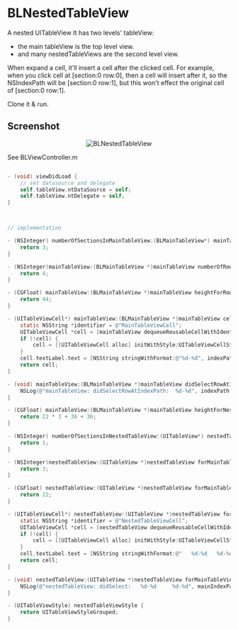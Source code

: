 BLNestedTableView
=================

A nested UITableView
It has two levels' tableView:
 - the main tableView is the top level view.
 - and many nestedTableViews are the second level view.

When expand a cell, it'll insert a cell after the clicked cell. 
For example, when you click cell at [section:0 row:0], then a cell will insert after it, so the NSIndexPath will be [section:0 row:1], but this won't effect the original cell of [section:0 row:1].

Clone it & run.

Screenshot
----------
<p align="center" >
  <img src="https://raw.github.com/BlackLee/BLNestedTableView/Screenshots/1.png" alt="BLNestedTableView" title="BLNestedTableView">
</p>


See BLViewController.m

```objective-c

- (void) viewDidLoad {
    // set datasource and delegate
    self.tableView.ntDataSource = self;
    self.tableView.ntDelegate = self;
}



// implementation

- (NSInteger) numberOfSectionsInMainTableView:(BLMainTableView*) mainTableView {
    return 3;
}

- (NSInteger)mainTableView:(BLMainTableView *)mainTableView numberOfRowsInSection:(NSInteger)section {
    return 4;
}

- (CGFloat) mainTableView:(BLMainTableView *)mainTableView heightForRowAtIndexPath:(NSIndexPath *)indexPath {
    return 44;
}

- (UITableViewCell*) mainTableView:(BLMainTableView *)mainTableView cellForRowAtIndexPath:(NSIndexPath *)indexPath {
    static NSString *identifier = @"MainTableViewCell";
    UITableViewCell *cell = [mainTableView dequeueReusableCellWithIdentifier:identifier];
    if (!cell) {
        cell = [[UITableViewCell alloc] initWithStyle:UITableViewCellStyleDefault reuseIdentifier:identifier];
    }
    cell.textLabel.text = [NSString stringWithFormat:@"%d-%d", indexPath.section, indexPath.row];
    return cell;
}

- (void) mainTableView:(BLMainTableView *)mainTableView didSelectRowAtIndexPath:(NSIndexPath *)indexPath {
    NSLog(@"mainTableView: didSelectRowAtIndexPath:  %d-%d", indexPath.section, indexPath.row);
}

- (CGFloat) mainTableView:(BLMainTableView *)mainTableView heightForNestedTableViewForRowAtIndexPath:(NSIndexPath *)indexPath {
    return 22 * 3 + 36 + 36;
}

- (NSInteger) numberOfSectionsInNestedTableView:(UITableView*) nestedTableView forMainTableViewRowAtIndexPath:(NSIndexPath *)mainIndexPath {
    return 1;
}

- (NSInteger)nestedTableView:(UITableView *)nestedTableView forMainTableViewRowAtIndexPath:(NSIndexPath *)mainIndexPath numberOfRowsInSection:(NSInteger)section {
    return 3;
}

- (CGFloat) nestedTableView:(UITableView *)nestedTableView forMainTableViewRowAtIndexPath:(NSIndexPath *)mainIndexPath heightForRowAtIndexPath:(NSIndexPath *)indexPath {
    return 22;
}

- (UITableViewCell*) nestedTableView:(UITableView *)nestedTableView forMainTableViewRowAtIndexPath:(NSIndexPath *)mainIndexPath cellForRowAtIndexPath:(NSIndexPath *)indexPath {
    static NSString *identifier = @"NestedTableViewCell";
    UITableViewCell *cell = [nestedTableView dequeueReusableCellWithIdentifier:identifier];
    if (!cell) {
        cell = [[UITableViewCell alloc] initWithStyle:UITableViewCellStyleDefault reuseIdentifier:identifier];
    }
    cell.textLabel.text = [NSString stringWithFormat:@"   %d-%d   %d-%d", mainIndexPath.section, mainIndexPath.row, indexPath.section, indexPath.row];
    return cell;
}

- (void) nestedTableView:(UITableView *)nestedTableView forMainTableViewRowAtIndexPath:(NSIndexPath *)mainIndexPath didSelectRowAtIndexPath:(NSIndexPath *)indexPath {
    NSLog(@"nestedTableView: didSelect:   %d-%d     %d-%d", mainIndexPath.section, mainIndexPath.row, indexPath.section, indexPath.row);
}

- (UITableViewStyle) nestedTableViewStyle {
    return UITableViewStyleGrouped;
}

```
